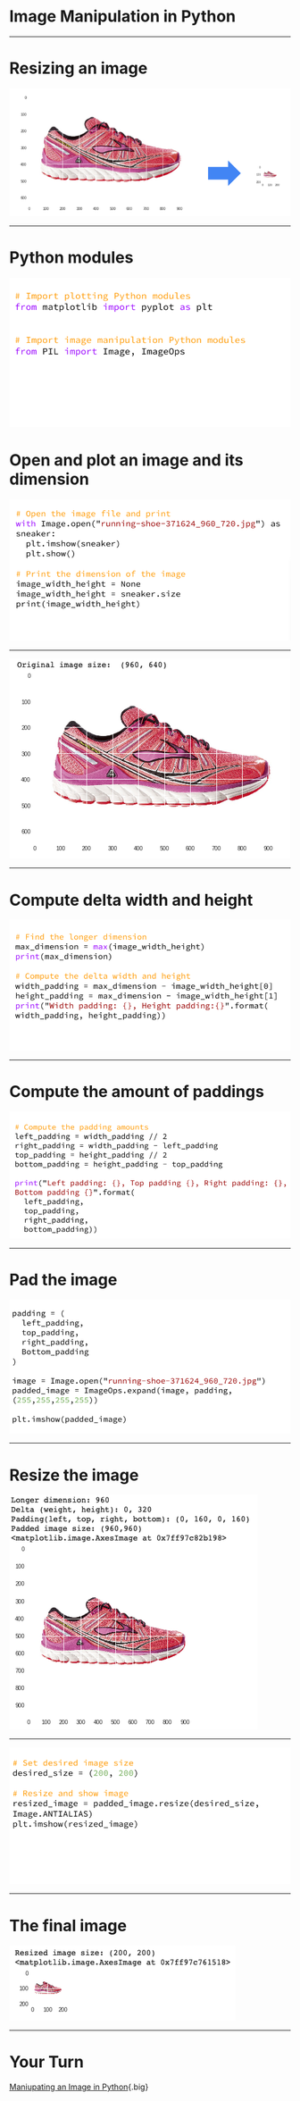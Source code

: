 # Image Manipulation in Python

---

# Resizing an image

![](res/imagemaninpy1.png)

<!--
There are times when working with input data that consists of images, one needs to manipulate the images to ensure they are a good quality input to feed to  your ML model. For example: resizing the images to a uniform dimension or colorspace.
-->

---

# Python modules

![](res/imagemaninpy2.png)

<!--
Matplotlib
* We’ll use the matplotlib Python library that you have already used for creating charts. But in this exercise, we’ll use it to plot an image, instead of chart.

PIL (Python Imaging Library)
* Free library for the Python programming language that adds support for opening, manipulating, and saving many different image file formats
* A newer fork of PIL is called Pillow
-->

# Open and plot an image and its dimension

![](res/imagemaninpy3.png)

<!--
Open an image file: using PIL, open the image specified in the image file path.

Plot the image: using Matplotlib, show the image so we can see how the image looks like and its dimension.
-->

---

![](res/imagemaninpy4.png)

<!--
It’s a sneaker!
Rectangular shape
Dimension is 960 by 640 pixels

Remember the goal is to end up with a thumbnail image which is square and with 200 by 200 pixels dimension.

Question for students:
How do we get there?
If the image is resized from rectangular (960x640) to square (200x200), what happens to the image?

There are a variety of ways, and one way is to pad the image in the original dimension into a square shape, then sized down into the correct dimension.

Let’s see how to do that in code.
-->

---

# Compute delta width and height
![](res/imagemaninpy5.png)

<!--
How do we figure how much to pad the image to make it square shape?
First, determine the longest dimension between the width and height of the original image.
Figure out how much padding is needed in the height and width of the image.  In this case, we need to pad the image’s height to match the image’s width, since the width is larger than the height.
-->

---

# Compute the amount of paddings

![](res/imagemaninpy6.png)

<!--
But wait!  In order to keep the shoes centered on the image, we need to pad the height both at the top as well as at the bottom, thus HALF the needed pad will be added to the bottom and the other half to the top of the image.
-->

---

# Pad the image

![](res/imagemaninpy7.png)

<!--
Alright, we are ready to do the padding. We use the PIL module again to do the padding by passing in the original image, padding figures in pixels (left, top, right, bottom), and the background color of the padding pixels.
-->

---

# Resize the image

![](res/imagemaninpy8.png)

<!--
Now we need just to reduce the dimension into a thumbnail size of 200x200 pixels.
-->

---

![](res/imagemaninpy9.png)

<!--
Again, we use the PIL module to do so by passing in the desired_size.
-->

---

# The final image

![](res/imagemaninpy10.png)

<!--
Here’s the final image.
-->

---

# Your Turn

[Maniupating an Image in Python](https://colab.sandbox.google.com/drive/180O8QlkmoqI90h8zyCDiTfLq9egrauhb){.big}
